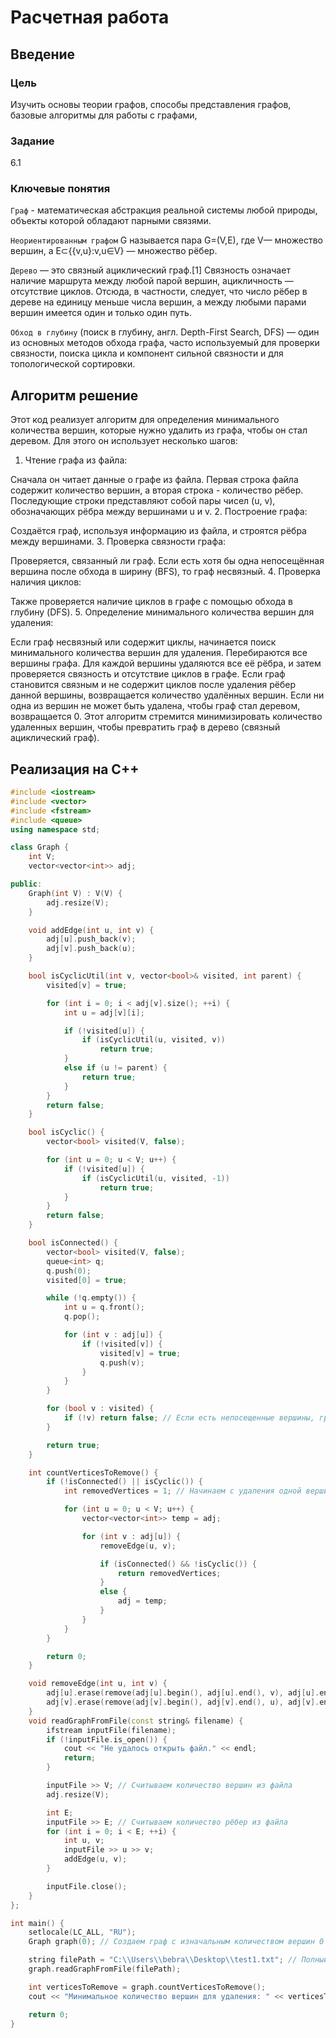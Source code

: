 # Расчетная работа 

## Введение

### Цель
Изучить основы теории графов, способы представления графов, базовые алгоритмы для работы с графами, 
### Задание
6.1 
### Ключевые понятия
`Граф` - математическая абстракция реальной системы любой природы, объекты которой обладают парными связями.

`Неориентированным графом`  G называется пара G=(V,E), где V— множество вершин, а E⊂{{v,u}:v,u∈V} — множество рёбер.

`Дерево` — это связный ациклический граф.[1] Связность означает наличие маршрута между любой парой вершин, ацикличность — отсутствие циклов. Отсюда, в частности, следует, что число рёбер в дереве на единицу меньше числа вершин, а между любыми парами вершин имеется один и только один путь.

`Обход в глубину` (поиск в глубину, англ. Depth-First Search, DFS) — один из основных методов обхода графа, часто используемый для проверки связности, поиска цикла и компонент сильной связности и для топологической сортировки.
## Алгоритм решение
Этот код реализует алгоритм для определения минимального количества вершин, которые нужно удалить из графа, чтобы он стал деревом. Для этого он использует несколько шагов:

1. Чтение графа из файла:

Сначала он читает данные о графе из файла. Первая строка файла содержит количество вершин, а вторая строка - количество рёбер. Последующие строки представляют собой пары чисел (u, v), обозначающих рёбра между вершинами u и v.
2. Построение графа:

Создаётся граф, используя информацию из файла, и строятся рёбра между вершинами.
3. Проверка связности графа:

Проверяется, связанный ли граф. Если есть хотя бы одна непосещённая вершина после обхода в ширину (BFS), то граф несвязный.
4. Проверка наличия циклов:

Также проверяется наличие циклов в графе с помощью обхода в глубину (DFS).
5. Определение минимального количества вершин для удаления:

Если граф несвязный или содержит циклы, начинается поиск минимального количества вершин для удаления.
Перебираются все вершины графа. Для каждой вершины удаляются все её рёбра, и затем проверяется связность и отсутствие циклов в графе.
Если граф становится связным и не содержит циклов после удаления рёбер данной вершины, возвращается количество удалённых вершин.
Если ни одна из вершин не может быть удалена, чтобы граф стал деревом, возвращается 0.
Этот алгоритм стремится минимизировать количество удаленных вершин, чтобы превратить граф в дерево (связный ациклический граф).

## Реализация на C++

```c++
#include <iostream>
#include <vector>
#include <fstream>
#include <queue>
using namespace std;

class Graph {
    int V;
    vector<vector<int>> adj;

public:
    Graph(int V) : V(V) {
        adj.resize(V);
    }

    void addEdge(int u, int v) {
        adj[u].push_back(v);
        adj[v].push_back(u);
    }

    bool isCyclicUtil(int v, vector<bool>& visited, int parent) {
        visited[v] = true;

        for (int i = 0; i < adj[v].size(); ++i) {
            int u = adj[v][i];

            if (!visited[u]) {
                if (isCyclicUtil(u, visited, v))
                    return true;
            }
            else if (u != parent) {
                return true;
            }
        }
        return false;
    }

    bool isCyclic() {
        vector<bool> visited(V, false);

        for (int u = 0; u < V; u++) {
            if (!visited[u]) {
                if (isCyclicUtil(u, visited, -1))
                    return true;
            }
        }
        return false;
    }

    bool isConnected() {
        vector<bool> visited(V, false);
        queue<int> q;
        q.push(0);
        visited[0] = true;

        while (!q.empty()) {
            int u = q.front();
            q.pop();

            for (int v : adj[u]) {
                if (!visited[v]) {
                    visited[v] = true;
                    q.push(v);
                }
            }
        }

        for (bool v : visited) {
            if (!v) return false; // Если есть непосещенные вершины, граф несвязный
        }

        return true;
    }

    int countVerticesToRemove() {
        if (!isConnected() || isCyclic()) {
            int removedVertices = 1; // Начинаем с удаления одной вершины

            for (int u = 0; u < V; u++) {
                vector<vector<int>> temp = adj;

                for (int v : adj[u]) {
                    removeEdge(u, v);

                    if (isConnected() && !isCyclic()) {
                        return removedVertices;
                    }
                    else {
                        adj = temp;
                    }
                }
            }
        }

        return 0;
    }

    void removeEdge(int u, int v) {
        adj[u].erase(remove(adj[u].begin(), adj[u].end(), v), adj[u].end());
        adj[v].erase(remove(adj[v].begin(), adj[v].end(), u), adj[v].end());
    }
    void readGraphFromFile(const string& filename) {
        ifstream inputFile(filename);
        if (!inputFile.is_open()) {
            cout << "Не удалось открыть файл." << endl;
            return;
        }

        inputFile >> V; // Считываем количество вершин из файла
        adj.resize(V);

        int E;
        inputFile >> E; // Считываем количество рёбер из файла
        for (int i = 0; i < E; ++i) {
            int u, v;
            inputFile >> u >> v;
            addEdge(u, v);
        }

        inputFile.close();
    }
};

int main() {
    setlocale(LC_ALL, "RU");
    Graph graph(0); // Создаем граф с изначальным количеством вершин 0

    string filePath = "C:\\Users\\bebra\\Desktop\\test1.txt"; // Полный путь к файлу
    graph.readGraphFromFile(filePath);

    int verticesToRemove = graph.countVerticesToRemove();
    cout << "Минимальное количество вершин для удаления: " << verticesToRemove << endl;

    return 0;
}










